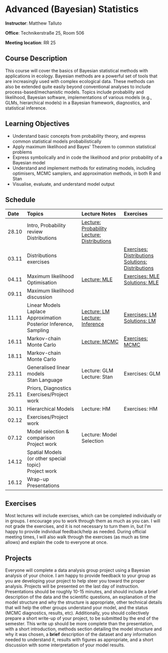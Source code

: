 # Advanced (Bayesian) Statistics
**Instructor**: Matthew Talluto

**Office**: Technikerstraße 25, Room 506

**Meeting location**:  RR 25


## Course Description

This course will cover the basics of Bayesian statistical methods with applications in ecology. Bayesian methods are a powerful set of tools that are increasingly used with complex ecological data. These methods can also be extended quite easily beyond conventional analyses to include process-based/mechanistic models. Topics include probability and likelihood, Bayesian software, implementations of various models (e.g., GLMs, hierarchical models) in a Bayesian framework, diagnostics, and statistical inference.

## Learning Objectives

* Understand basic concepts from probability theory, and express common statistical models probabilistically
* Apply maximum likelihood and Bayes' Theorem to common statistical problems
* Express symbolically and in code the likelihood and prior probability of a Bayesian model
* Understand and implement methods for estimating models, including optimisers, MCMC samplers, and approximation methods, in both R and Stan
* Visualise, evaluate, and understand model output


## Schedule

|Date  |Topics                                                    |Lecture Notes |Exercises |
| :--- |  :---                                                                 |   :---    | :--- |
|28.10 |Intro, Probability review<br/>Distributions                          |[Lecture: Probability](1_probability) <br/> [Lecture: Distributions](2_distributions)||
|03.11|Distributions exercises||[Exercises: Distributions](exercises/2_distributions_ex.html)<br/>[Solutions: Distributions](exercises/2_distributions_soln.html)
|04.11 |Maximum likelihood<br/>Optimisation|[Lecture: MLE](3_mle)<br/>|[Exercises: MLE](exercises/3_mle_ex.html)<br/>[Solutions: MLE](exercises/3_mle_soln.html)|
|09.11 |Maximum likelihood discussion|||
|11.11|Linear Models<br/>Laplace Approximation<br/>Posterior Inference, Sampling|[Lecture: LM](4_lm_laplace)<br/>[Lecture: Inference](5_posterior_inference)|[Exercises: LM](exercises/4_5_lm_exercises.html)<br/>[Solutions: LM](exercises/4_5_lm_soln.html)|
|16.11 |Markov-chain Monte Carlo|[Lecture: MCMC](6_mcmc)|[Exercises: MCMC](exercises/6_mcmc_exercises.html)<!---<br/>[Solutions: MCMC](exercises/6_mcmc_soln.html)-->|
|18.11|Markov-chain Monte Carlo||
|23.11 |Generalised linear models<br/>Stan Language|Lecture: GLM<br/>Lecture: Stan<!--[Lecture: GLM](7_glm)<br/>[Lecture: Stan](8_stan)-->|Exercises: GLM<!--[Exercises: GLM](exercises/7_glm_exercises.html)-->|
|25.11|Priors, Diagnostics<br/> Exercises/Project work  
|30.11 |Hierarchical Models|Lecture: HM<!--[Lecture: HM](9_hm)-->|Exercises: HM<!--Exercises: HM](exercises/9_hm_exercises.html)-->|
|02.12|Exercises/Project work|
|07.12|Model selection & comparison<br/>Project work|Lecture: Model Selection<!--[Lecture: Model Selection](10_model_selection)-->||
|14.12|Spatial Models<br/>(or other special topic)<br/>Project work|<!--[Lecture: Spatial Models Part 1](11_spatial_gp)<br/>[Lecture: Spatial Models Part 2](12_gp_implementation)-->
|16.12|Wrap-up<br/>Presentations|



## Exercises
Most lectures will include exercises, which can be completed individually or in groups. I encourage you to work through them as much as you can. I will not grade the exercises, and it is not necessary to turn them in, but I'm happy to provide individual feedback/help as needed. During official meeting times, I will also walk through the exercises (as much as time allows) and explain the code to everyone at once.

## Projects
Everyone will complete a data analysis group project using a Bayesian analysis of your choice. I am happy to provide feedback to your group as you are developing your project to help steer you toward the proper analysis. Projects will be presented on the last day of instruction. Presentations should be roughly 10-15 minutes, and should include a brief description of the data and the scientific questions, an explanation of the model structure and why the structure is appropriate, other technical details that will help the other groups understand your model, and the status (MCMC diagnostics, results, etc). Additionally, you should collectively prepare a short write-up of your project, to be submitted by the end of the semester. This write up should be more complete than the presentation, with a short introduction, methods section detailing the model structure and why it was chosen, a **brief** description of the dataset and any information needed to understand it, results with figures as appropriate, and a short discussion with some interpretation of your model results.